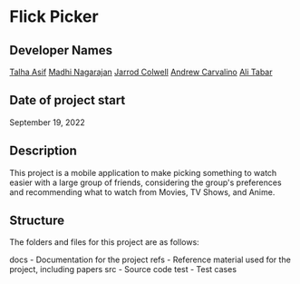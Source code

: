 # Flick Picker

## Developer Names
[Talha Asif](https://github.com/TAsif)
[Madhi Nagarajan](https://github.com/madhi-naga)
[Jarrod Colwell]()
[Andrew Carvalino]()
[Ali Tabar](https://github.com/ali-tab)

## Date of project start
September 19, 2022

## Description 
This project is a mobile application to make picking something to watch easier with a large group of friends, considering the group's preferences and recommending what to watch from Movies, TV Shows, and Anime.

## Structure
The folders and files for this project are as follows:

docs - Documentation for the project
refs - Reference material used for the project, including papers
src - Source code
test - Test cases
